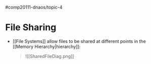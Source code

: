 #comp20111-dnaos/topic-4 
# File Sharing

- [[File Systems]] allow files to be shared at different points in the [[Memory Hierarchy|hierarchy]]:
	>![[SharedFileDiag.png]]